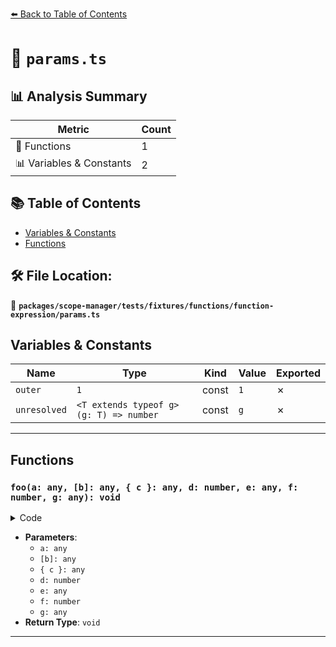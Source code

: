 [⬅️ Back to Table of Contents](../../../../../../index.md)

# 📄 `params.ts`

## 📊 Analysis Summary

| Metric | Count |
|--------|-------|
| 🔧 Functions | 1 |
| 📊 Variables & Constants | 2 |

## 📚 Table of Contents

- [Variables & Constants](#variables-constants)
- [Functions](#functions)

## 🛠️ File Location:
📂 **`packages/scope-manager/tests/fixtures/functions/function-expression/params.ts`**

## Variables & Constants

| Name | Type | Kind | Value | Exported |
|------|------|------|-------|----------|
| `outer` | `1` | const | `1` | ✗ |
| `unresolved` | `<T extends typeof g>(g: T) => number` | const | `g` | ✗ |


---

## Functions

### `foo(a: any, [b]: any, { c }: any, d: number, e: any, f: number, g: any): void`

<details><summary>Code</summary>

```ts
function (a, [b], { c }, d = 1, e = a, f = outer, g) {
  a;
}
```
</details>

- **Parameters**:
  - `a: any`
  - `[b]: any`
  - `{ c }: any`
  - `d: number`
  - `e: any`
  - `f: number`
  - `g: any`
- **Return Type**: `void`

---